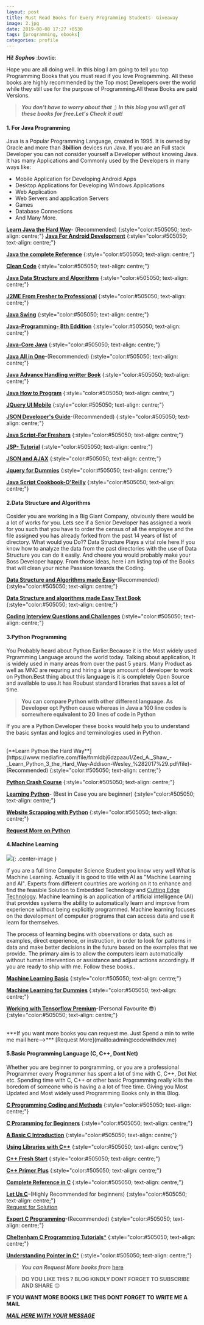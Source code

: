 ```yaml
---
layout: post
title: Must Read Books for Every Programming Students- Giveaway
image: 2.jpg
date: 2019-08-08 17:27 +0530
tags: [programming, ebooks]
categories: profile
---
```


 **Hi!** ***Sophos*** :bowtie:
 
 Hope you are all doing well. In this blog I am going to tell you top Programming Books that you must read if you love Programming.
All these books are highly recommended by the Top most Developers over the world while they still use for the purpose of Programming.All these Books are paid Versions.
   >**_You don't have to worry about that_** ;) 
   **_In this blog you will get all these books for free.Let's Check it out!_**
   


 
 
 
 
 #### 1. For Java Programming
 
 Java is a Popular Programming Language, created in 1995. It is owned by Oracle and more than **3billion** devices run Java. If you are an Full stack Developer you can not consider yourself a Developer without knowing Java. It has many Applications and Commonly used by the Developers in many ways like:
 
   * Mobile Application for Developing Android Apps
   * Desktop Applications for Developing Windows Applications
   * Web Application
   * Web Servers and application Servers
   * Games
   * Database Connections 
   * And Many More.
   

  [**Learn Java the Hard Way**](http://www.mediafire.com/file/3qkqp32xddozrf3/Jeff_Friesen_-_Learn_Java_for_Android_Development-Apress_%25282014%2529.pdf/file)- (Recommended)
  {:style="color:#505050; text-align: centre;"}
 [**Java For Android Development**](http://www.mediafire.com/file/3qkqp32xddozrf3/Jeff_Friesen_-_Learn_Java_for_Android_Development-Apress_%25282014%2529.pdf/file)
  {:style="color:#505050; text-align: centre;"}
  
 [**Java the complete Reference**](http://www.mediafire.com/file/0ltkbv0lqrr9erj/Patrick_Naughton%252C_Herbert_Schildt_-_Java__The_Complete_Reference-McGraw-Hill_Osborne_Media_%25281996%2529.pdf/file)
 {:style="color:#505050; text-align: centre;"}
 
 [**Clean Code**](http://www.mediafire.com/file/817g7faiyyv7goz/Robert_C._Martin_-_Clean_Code__A_Handbook_of_Agile_Software_Craftsmanship-Prentice_Hall_%25282008%2529.pdf/file)
 {:style="color:#505050; text-align: centre;"}
 
 [**Java Data Structure and Algorithms**](https://www.mediafire.com/file/hj3n6xptqi2f3u5/Java_-_Data_Structure_And_Algorithms.pdf/file)
  {:style="color:#505050; text-align: centre;"}
  
 [**J2ME From Fresher to Professional**](https://www.mediafire.com/file/iqnttvicxnl0lh5/J2ME_-_From_Fresher_to_Professional.pdf/file)
 {:style="color:#505050; text-align: centre;"}
 
 [**Java Swing**](https://www.mediafire.com/file/dn91qkf5eda1caj/Java_Swing.pdf/file)
  {:style="color:#505050; text-align: centre;"}
  
 [**Java-Programming- 8th Eddition**](https://www.mediafire.com/file/613ajeyvgzh0b8h/Java_-_Programming_-_8th_Edition.pdf/file)
 {:style="color:#505050; text-align: centre;"}
 
 [**Java-Core Java**](https://www.mediafire.com/file/wrj4v232lwf7193/Java_-_Core_Java.pdf/file)
 {:style="color:#505050; text-align: centre;"}
 
 [**Java All in One**](https://www.mediafire.com/file/vhpi1vfqmwb5caf/Java_-_All_In_One.pdf/file)-(Recommended)
{:style="color:#505050; text-align: centre;"} 
 
 [**Java Advance Handling writter Book**](https://www.mediafire.com/file/r7ssga0v3nxekar/Java_-_Advance_Handling_Writen_Book.pdf/file)
  {:style="color:#505050; text-align: centre;"}
  
 [**Java How to Program**](https://www.mediafire.com/file/3vvabj364ozumdm/Java_-_How_to_Program.pdf/file)
   {:style="color:#505050; text-align: centre;"}
 
 [**JQuery UI Mobile**](https://www.mediafire.com/file/8pp4beo92to9fb4/JQuery_JQuery_UI___JQuery_Mobile.pdf/file)
 {:style="color:#505050; text-align: centre;"}
 
 [**JSON Developer's Guide**](https://www.mediafire.com/file/0dd70422tzzjtae/JSON_-_Developer_s_Guide.pdf/file)-(Recommended)
 {:style="color:#505050; text-align: centre;"}
 
 [**Java Script-For Freshers**](https://www.mediafire.com/file/d2dswabyowlwoh3/Java_Script_-_Fresher.pdf/file)
  {:style="color:#505050; text-align: centre;"}
  
 [**JSP- Tutorial**](https://www.mediafire.com/file/ucihmbqhb0kgfv4/JSP_-_Tutorial.pdf/file)
 {:style="color:#505050; text-align: centre;"}
 
 [**JSON and AJAX**](https://www.mediafire.com/file/gpo9nn2sbv1ww32/Javascript_-_JSON_and_Ajax.pdf/file)
 {:style="color:#505050; text-align: centre;"}

 [**Jquery for Dummies**](https://www.mediafire.com/file/nk5u4acp3e8t0st/JQuery_for_Dummies.pdf/file)
  {:style="color:#505050; text-align: centre;"}
  
 [**Java Script Cookbook-O'Reilly**](https://www.mediafire.com/file/a8ra88uo365tjhn/Shelley_Powers_-_JavaScript_Cookbook_%28Oreilly_Cookbooks%29-O%27Reilly_Media_%282010%29.pdf/file) 
 {:style="color:#505050; text-align: centre;"}
  
#### 2.Data Structure and Algorithms

Cosider you are working in a Big Giant Company, obviously there would be a lot of works for you. Lets see if a Senior Developer has assigned a work for you such that you have to order the census of all the employee and the file assigned you has already forked from the past 14 years of list of directory. What would you Do?? 
  Data Structure Plays a vital role here.If you know how to analyze the data from the past directories with the use of Data Structure you can do it easily. And cheere you would probably make your Boss Developer happy. 
  From those ideas, here i am listing top of the Books that will clean your niche Passsion towards the Coding. 
<br/>

[**Data Structure and Algorithms made Easy**](https://www.mediafire.com/file/piss49loddi6rof/Narasimha_Karumanchi_-_Data_structures_and_algorithms_made_easy-CareerMonk.pdf/file)-(Recommended)
{:style="color:#505050; text-align: centre;"}

[**Data Structure and algorithms made Easy Test Book**](https://www.mediafire.com/file/y7heytrqqvvokd3/Narasimha_Karumanchi_-_Data_Structures_and_Algorithms_Made_Easy__Data_Structures_and_Algorithmic_Puzzles-CareerMonk_Plublications_%282017%29.pdf/file)
{:style="color:#505050; text-align: centre;"}

[**Coding Interview Questions and Challenges**](https://www.mediafire.com/file/tja9v59ep1p262y/Narasimha_Karumanchi_-_Coding_Interview_Questions-CareerMonk_Publ._%282016%29.pdf/file)
{:style="color:#505050; text-align: centre;"}


#### 3.Python Programming

You Probably heard about Python Earlier.Because it is the Most widely used Prgramming Language around the world today. Talking about application, It is widely used in many areas from over the past 5 years. Many Product as well as MNC are requring and hiring a large amoount of developer to work on Python.Best thing about this language is it is completely Open Source and available to use.It has Roubust standard libraries that saves a lot of time. 
 > **You can compare Python with other different language. As Developer opt Python cause whereas in Java a 100 line codes is somewhere equivalent to 20 lines of code in Python**
 
 If you are a Python Developer these books would help you to understand the basic syntax and logics and terminologies used in Python.
 
 <br/>
 [**Learn Python the Hard Way**](https://www.mediafire.com/file/fnmldbj6dzpaau1/Zed_A._Shaw_-_Learn_Python_3_the_Hard_Way-Addison-Wesley_%282017%29.pdf/file)-(Recommended)
 {:style="color:#505050; text-align: centre;"}
 
 [**Python Crash Course**](https://www.mediafire.com/file/0f9c3wi9nooeguj/Eric_Matthes_-_Python_Crash_Course_A_Hands-On%2C_Project-Based_Introduction_to_Programming-No_Starch_Press_%282016%29.pdf/file)
 {:style="color:#505050; text-align: centre;"}
 
 [**Learning Python**](https://www.mediafire.com/file/67sq8a7f6gwffd0/Mark_Lutz_-_Learning_Python%2C_4th_Edition-O%27Reilly_Media_%282009%29.pdf/file)- (Best in Case you are beginner)
 {:style="color:#505050; text-align: centre;"}
 
 [**Website Scrapping with Python**](https://www.mediafire.com/file/ky9eozuuct4xt7z/Website_Scrapping_with_Python.pdf/file)
 {:style="color:#505050; text-align: centre;"}
 
 [**Request More on Python**](mailto:admin@codewithdev.me)
 
 
 #### 4.Machine Learning 
 
 
 ![]({{site.baseurl}}/images/3.jpg){: .center-image }
 
 If you are a full time Computer Science Student you know very well What is Machine Learning. Actually it is good to title with AI as "Machine Learning and AI". Experts from different countries are working on it to enhance and find the feasible Solution to Embedded Technology and [Cutting Edge Technology](https://www.techopedia.com/definition/26589/cutting-edge-technology). Machine learning is an application of artificial intelligence (AI) that provides systems the ability to automatically learn and improve from experience without being explicitly programmed. Machine learning focuses on the development of computer programs that can access data and use it learn for themselves.

The process of learning begins with observations or data, such as examples, direct experience, or instruction, in order to look for patterns in data and make better decisions in the future based on the examples that we provide. The primary aim is to allow the computers learn automatically without human intervention or assistance and adjust actions accordingly.
 If you are ready to ship with me. Follow these books..
 
 [**Machine Learning Basic**](https://www.mediafire.com/file/1akc6nhde4gzno4/Machine_Learning.pdf/file)
 {:style="color:#505050; text-align: centre;"}
 
 [**Machine Learning for Dummies**](https://www.mediafire.com/file/thu8c8dkg8ybz7j/Machine_Learning_for_dummies.pdf/file)
 {:style="color:#505050; text-align: centre;"}
 
 [**Working with Tensorflow Premium**](https://www.mediafire.com/file/th4u0g8zd55nkgu/Tensor_flow.pdf/file)-(Personal Favourite  :sunglasses:)
 {:style="color:#505050; text-align: centre;"}
 
 <br/>
 ***If you want more books you can request me. Just Spend a min to write me mail here-->*** [Request More](mailto:admin@codewithdev.me)
 
 <br/>
 
 #### 5.Basic Programming Language (C, C++, Dont Net)
 
 Whether you are beginner to porgramming, or you are a professional Programmer every Programmer has spent a lot of time with C, C++, Dot Net etc. Spending time with C, C++ or other basic Programming really kills the boredom of someone who is having a a lot of free time.
 Giving you Most Updated and Most widely used Programming Books only in this Blog.
 
 
 [**C Programming Coding and Methods**](https://www.mediafire.com/file/4o8vfpjjztta5ya/C_Programming_Coding_and_Methods-1.pdf/file)
 {:style="color:#505050; text-align: centre;"}
 
 [**C Proramming for Beginners**](https://www.mediafire.com/file/em91qr38yvdz0dl/C_Programming_for_Beginners.pdf/file)
 {:style="color:#505050; text-align: centre;"}
 
 [**A Basic C Introduction**](https://www.mediafire.com/file/2j1yf2xlbhb1y9n/C_-_Introduction.pdf/file)
 {:style="color:#505050; text-align: centre;"}
 
 [**Using Libraries with C++**](https://www.mediafire.com/file/ok3vpknndeh4p5d/Using_Libraries_with_C++.pdf/file)
 {:style="color:#505050; text-align: centre;"}

 [**C++ Fresh Start**](https://www.mediafire.com/file/zfbuaugoch9ngsp/C++_-_Fresher.pdf/file)
 {:style="color:#505050; text-align: centre;"}
 
 [**C++ Primer Plus**](https://www.mediafire.com/file/0k6xvz8pj70ba5z/C++_-_Primer_Plus_%285th_Edition%29.pdf/file)
 {:style="color:#505050; text-align: centre;"}
 
 [**Complete Reference in C**](https://www.mediafire.com/file/csv7u0nihz8p3by/complete-reference-c1.pdf/file)
  {:style="color:#505050; text-align: centre;"}
  
 [**Let Us C**](https://www.mediafire.com/file/ywpals1o5hx6a6l/Let_Us_C.pdf/file)-(Highly Recommended for beginners)
 {:style="color:#505050; text-align: centre;"}
 <br/>
 [Request for Solution](mailto:admin@codewithdev.me)
 
 [**Expert C Programming**](https://www.mediafire.com/file/56j97t3ovbbty6j/Expert_C_Programming.pdf/file)-(Recommended)
 {:style="color:#505050; text-align: centre;"}
 
 [**Cheltenham C Programming Tutorials***](https://www.mediafire.com/file/xnbkgl5goed8904/Cheltenham_Computer_Training_-_C_programming_%281997%29.pdf/file)
 {:style="color:#505050; text-align: centre;"}
 
 [**Understanding Pointer in C***](https://www.mediafire.com/file/z956h585u4i3utz/Yashavant_Kanetkar_-_Understanding_Pointers_in_C-BPB_Publications_%282003%29_2.pdf/file)
 {:style="color:#505050; text-align: centre;"}
 
 >***You can Request More books from*** [here](mailto:admin@codewithdev.me)
 
 
 
 
 
  >**DO YOU LIKE THIS ?  BLOG KINDLY DONT FORGET TO SUBSCRIBE AND SHARE** :blush:
  
  **IF YOU WANT MORE BOOKS LIKE THIS DONT FORGET TO WRITE ME A MAIL**
  
  [***MAIL HERE WITH YOUR MESSAGE***](mailto:admin@codewithdev.me)
 
 
 
 
 
 
 
  
 
 
   
